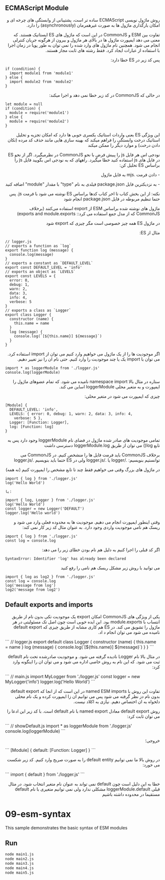 ## ECMAScript Module

<p dir="rtl" align="right">
روش ماژول نویسی ECMAScript ساده تر است، پشتیبانی از وابستگی های چرخه ای و امکان بارگذاری ماژول ها به صورت غیرهمرمان (asynchronously) را دارد.
</p>

<p dir="rtl" align="right">
تفاوت بین ESM و CommonJS در این است که ماژول های ES ایستاتیک هستند. که معنی می دهد ایمپورت ماژول ها در بالای هر ماژول و بیرون از هرگونه جریان کنترلی  انجام می شود. همچنین نام ماژول های وارد شده را نمی توان به طور پویا در زمان اجرا با استفاده از عبارات ایجاد کرد. فقط رشته های ثابت مجاز هستند.
</p>

<p dir="rtl" align="right">
پس کد زیر در ES خطا دارد:
</p>

```
if (condition) {
  import module1 from 'module1'
} else {
  import module2 from 'module2'
}
```

<p dir="rtl" align="right">
در حالی که CommonJS در کد زیر خطا نمی دهد و اجرا میکند:
</p>

```
let module = null
if (condition) {
  module = require('module1')
} else {
  module = require('module2')
}
```

<p dir="rtl" align="right">
این ویژگی ES بعنی واردات استاتیک یکسری خوبی ها دارد که امکان تجزیه و تحلیل استاتیک درخت وابستگی را فراهم میکند که بهینه سازی هایی مانند حذف کد مرده (تکان دادن درخت) و موارد دیگر را ممکن میکند
</p>

<p dir="rtl" align="right">
نودجی اس هر فایل js را پبیش فرض با نحو CommonJS در نظرمیگیرد. اگر از نحو ES در فایل های js استفاده کنید خطا میگیرد. راههای که به نودجی اس بگویید فایل js را براساس ES تحلیل کن:
</p>

<p dir="rtl" align="right">
- دادن فرمت .mjs به فایل ماژول
</p>

<p dir="rtl" align="right">
- به نزدیکترین فایل package.json فیلدی به نام "type" با مقدار "module" اضافه کنید
</p>

<p dir="rtl" align="right">
نکته: از این بخش کتاب تا اخر کتاب کدها براساس ES نوشته می شود با فرمت js. پس حتما تنظیم مربوطه در فایل package.json انجام شود
</p>

<p dir="rtl" align="right">
ماژول های نوشته شده براساس  ESM از  export استفاده می‌کنند (برخلاف  CommonJS که از مدل جمع استفاده می کرد::  exports and module.exports)
</p>

<p dir="rtl" align="right">
در ماژول ES همه چیز خصوصی است مگر چیزی که export شود
</p>

<p dir="rtl" align="right">
مثال از ES:
</p>

```
// logger.js
// exports a function as `log`
export function log (message) {
  console.log(message)
}
// exports a constant as `DEFAULT_LEVEL`
export const DEFAULT_LEVEL = 'info'
// exports an object as `LEVELS`
export const LEVELS = {
  error: 0,
  debug: 1,
  warn: 2,
  data: 3,
  info: 4,
  verbose: 5
}
// exports a class as `Logger`
export class Logger {
  constructor (name) {
    this.name = name
  }
  log (message) {
    console.log(`[${this.name}] ${message}`)
  }
}
```

<p dir="rtl" align="right">
اگر موجودیت ها را از یک ماژول می خواهیم وارد کنیم می توان از import استفاده کرد.  می توان با import یک یا چند موجودیت را وارد کنیم. حتی نام ان را نیز تغییر دهیم.
</p>

```
import * as loggerModule from './logger.js'
console.log(loggerModule)
```

<p dir="rtl" align="right">
ستاره در مثال بالا namespace import نامیده می شود. که تمام عضوهای ماژول را ایمپورت و به متغیر محلی loggerModule اساین می کند.
</p>

<p dir="rtl" align="right">
چیزی که ایمپورت می شود در متغیر محلی:
</p>

```
[Module] {
  DEFAULT_LEVEL: 'info',
  LEVELS: { error: 0, debug: 1, warn: 2, data: 3, info: 4,
    verbose: 5 },
  Logger: [Function: Logger],
  log: [Function: log]
}
```

<p dir="rtl" align="right">
تمامی موجودیت های صادر شده ماژول در فضای نام loggerModule وجود دارد پس به تابع  log()  می توان از طریق loggerModule.log دسترسی داشت
</p>

<p dir="rtl" align="right">
برخلاف CommonJS باید فرمت فایل ها را منشخص کنیم. در CommonJS می توانستیم بنویسیم:  ./logger یا ./logger.js  ولی در ES حتما باید بنویسیم ./logger.js
</p>

<p dir="rtl" align="right">
در ماژول های بزرگ وقتی می خواهیم فقط چند تا تابع مشخص را ایمپورت کنیم (نه همه)
</p>

```
import { log } from './logger.js'
log('Hello World')

یا:

import { log, Logger } from './logger.js'
log('Hello World')
const logger = new Logger('DEFAULT')
logger.log('Hello world')
```

<p dir="rtl" align="right">
وقتی اینطور ایمپورت انجام می دهیم. موجودیت ها به محدوده فعلی وارد می شود و ریسک هم نامی موجودیت واردی وجود دارد. به عنوان مثال کد زیر کار نمی کند:
</p>

```
import { log } from './logger.js'
const log = console.log
```

<p dir="rtl" align="right">
اگر کد قبلی را اجرا کنیم به دلیل هم نام بودن خطای زیر را می دهد:
</p>

```
SyntaxError: Identifier 'log' has already been declared
```

<p dir="rtl" align="right">
می توانید با روش زیر مشکل ریسک هم نامی را رفع کنید
</p>

```
import { log as log2 } from './logger.js'
const log = console.log
log('message from log')
log2('message from log2')
``` 

## Default exports and imports

<p dir="rtl" align="right">
یکی از ویژگی های CommonJS امکان export یک موجودیت تکی بدون نام از طریق انتساب با module.exports بود. این ایده خوبی است چون اصل تک مسئولیتی در هر ماژول را تشویق می کند. در ES هم کاری مشابه از طریق چیزی که default export نامیده می شود می توان انجام د اد. 
</p>
```
// logger.js
export default class Logger {
  constructor (name) {
    this.name = name
  }
  log (message) {
    console.log(`[${this.name}] ${message}`)
  }
}
```
<p dir="rtl" align="right">
در مثال بالا نام Logger نادیده گرفته می شود. و موجودیت صادرشده تحت نام  default ثبت می شود. که این نام به روش خاصی اداره می شود و می توان ان را اینگونه وارد کرد:
</p>
```
// main.js
import MyLogger from './logger.js'
const logger = new MyLogger('info')
logger.log('Hello World')
```
<p dir="rtl" align="right">
تفاوت این روش با named ESM imports در این است که از انجا که default export  بدون نام دز نظر گرفته می شود پس می توانیم ان زا ایمپورت کرده و یک نام محلی دلخواه به ان اختصاص دهیم. نیازی به اکلاد نیست.
</p>
<p dir="rtl" align="right">
روش default export معادل named export با نام default است. با کد زیر این ادعا را می توان ثابت کرد:
</p>
```
// showDefault.js
import * as loggerModule from './logger.js'
console.log(loggerModule)
```
<p dir="rtl" align="right">
خروجی؛
</p>
```
[Module] { default: [Function: Logger] }
```
<p dir="rtl" align="right">
در روش بالا ما نمی توانیم default entity را به صورت صریح وارد کنیم. کد زیر شکست می خورد:
</p>
```
import { default } from './logger.js'
```
<p dir="rtl" align="right">
خطا به این دلیل است چون default نمی تواند به عنوان نام متغیر انتخاب شود. در مثال قبلی loggerModule.default مشکلی ندارد ولی نمی توانیم متغیری با نام default مستقیما در محدوده داشته باشیم
</p>



# 09-esm-syntax

This sample demonstrates the basic syntax of ESM modules

## Run

```bash
node main1.js
node main2.js
node main3.js
node main4.js
node main5.js
```
